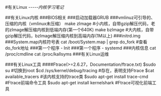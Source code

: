 #有关Linux
*-----内核学习笔记*
	
##有关Linux内核
###BIOS相关
###启动加载器GRUB
###vmlinuz可引导的、压缩的内核（vmlinux未压缩）
	make zImage	 #小内核，自带gzip解压代码，老的zImage解压缩内核到低端内存(第一个640K)
    make bzImage	#大内核，自带gzip解压代码，bzImage解压缩内核到高端内存(1M以上)
###initrd.img
###System.map内核符号表
	cat /boot/System.map | grep do_fork 	#查看do_fork地址
###第一个程序 - Init
###第一个程序 - systemd
###内核信息
	cat /proc/cmdline
	cat /proc/kallsyms
###有关Linux运维

###有关Linux工具
####Ftrace(>=2.6.27，Documentation/ftrace.txt)
	$sudo su							 #切换到root
    $cd /sys/kernel/debug/tracing		#存在，表明支持Ftrace
    $cat available_tracers			   #该内核支持的trace类
    $sudo apt-get install trace-cmd      #Ftrace前端命令工具
    $sudo apt-get install kernelshark    #Ftrace可视化前端工具